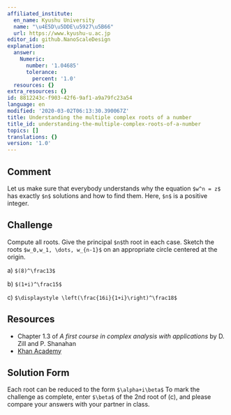 ```yaml
---
affiliated_institute:
  en_name: Kyushu University
  name: "\u4E5D\u5DDE\u5927\u5B66"
  url: https://www.kyushu-u.ac.jp
editor_id: github.NanoScaleDesign
explanation:
  answer:
    Numeric:
      number: '1.04685'
      tolerance:
        percent: '1.0'
  resources: {}
extra_resources: {}
id: 8812243c-f903-42f6-9af1-a9a79fc23a54
language: en
modified: '2020-03-02T06:13:30.390067Z'
title: Understanding the multiple complex roots of a number
title_id: understanding-the-multiple-complex-roots-of-a-number
topics: []
translations: {}
version: '1.0'
---
```


## Comment
Let us make sure that everybody understands why the equation `$w^n = z$` has  exactly `$n$` solutions and how to find them. Here, `$n$` is a positive integer.

## Challenge
Compute all roots. Give the principal `$n$`th root in each case. Sketch the roots `$w_0,w_1, \dots, w_{n-1}$` on an appropriate circle centered at the origin.
  
a) `$(8)^\frac13$`

b) `$(1+i)^\frac15$`

c) `$\displaystyle \left(\frac{16i}{1+i}\right)^\frac18$`


## Resources
- Chapter 1.3 of *A first course in complex analysis with applications* by D. Zill and P. Shanahan
- [Khan Academy](https://www.khanacademy.org/math/precalculus/imaginary-and-complex-numbers#polar-form-of-complex-numbers)


## Solution Form
Each root can be reduced to the form `$\alpha+i\beta$`
To mark the challenge as complete, enter `$\beta$` of the 2nd root of (c), and please compare your answers with your partner in class.



